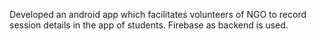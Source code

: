 Developed an android app which facilitates volunteers of NGO
to record session details in the app of students. Firebase as
backend is used.
